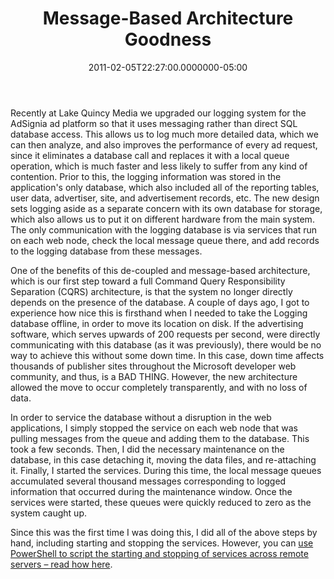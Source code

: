 ﻿---
title: Message-Based Architecture Goodness
date: "2011-02-05T22:27:00.0000000-05:00"
description: Recently at Lake Quincy Media we upgraded our logging system for
featuredImage: /img/database.jpg
---

Recently at Lake Quincy Media we upgraded our logging system for the AdSignia ad platform so that it uses messaging rather than direct SQL database access. This allows us to log much more detailed data, which we can then analyze, and also improves the performance of every ad request, since it eliminates a database call and replaces it with a local queue operation, which is much faster and less likely to suffer from any kind of contention. Prior to this, the logging information was stored in the application's only database, which also included all of the reporting tables, user data, advertiser, site, and advertisement records, etc. The new design sets logging aside as a separate concern with its own database for storage, which also allows us to put it on different hardware from the main system. The only communication with the logging database is via services that run on each web node, check the local message queue there, and add records to the logging database from these messages.

One of the benefits of this de-coupled and message-based architecture, which is our first step toward a full Command Query Responsibility Separation (CQRS) architecture, is that the system no longer directly depends on the presence of the database. A couple of days ago, I got to experience how nice this is firsthand when I needed to take the Logging database offline, in order to move its location on disk. If the advertising software, which serves upwards of 200 requests per second, were directly communicating with this database (as it was previously), there would be no way to achieve this without some down time. In this case, down time affects thousands of publisher sites throughout the Microsoft developer web community, and thus, is a BAD THING. However, the new architecture allowed the move to occur completely transparently, and with no loss of data.

In order to service the database without a disruption in the web applications, I simply stopped the service on each web node that was pulling messages from the queue and adding them to the database. This took a few seconds. Then, I did the necessary maintenance on the database, in this case detaching it, moving the data files, and re-attaching it. Finally, I started the services. During this time, the local message queues accumulated several thousand messages corresponding to logged information that occurred during the maintenance window. Once the services were started, these queues were quickly reduced to zero as the system caught up.

Since this was the first time I was doing this, I did all of the above steps by hand, including starting and stopping the services. However, you can [use PowerShell to script the starting and stopping of services across remote servers – read how here](/starting-and-stopping-services-on-remote-servers-using-powershell).

